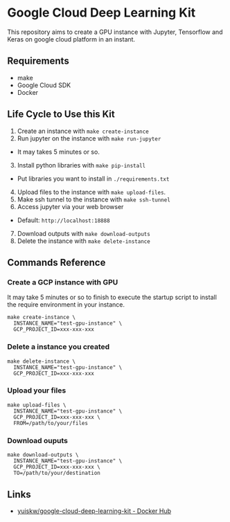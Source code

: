 # Google Cloud Deep Learning Kit

This repository aims to create a GPU instance with Jupyter, Tensorflow and Keras on google cloud platform in an instant.

## Requirements

- make
- Google Cloud SDK
- Docker

## Life Cycle to Use this Kit

1. Create an instance with `make create-instance`
2. Run jupyter on the instance with `make run-jupyter`
  - It may takes 5 minutes or so.
3. Install python libraries with `make pip-install`
  - Put libraries you want to install in `./requirements.txt`
4. Upload files to the instance with `make upload-files`.
5. Make ssh tunnel to the instance with `make ssh-tunnel`
6. Access jupyter via your web browser
  - Default: `http://localhost:18888`
7. Download outputs with `make download-outputs`
8. Delete the instance with `make delete-instance`

## Commands Reference

### Create a GCP instance with GPU

It may take 5 minutes or so to finish to execute the startup script to install the require environment in your instance.

```
make create-instance \
  INSTANCE_NAME="test-gpu-instance" \
  GCP_PROJECT_ID=xxx-xxx-xxx
```

### Delete a instance you created

```
make delete-instance \
  INSTANCE_NAME="test-gpu-instance" \
  GCP_PROJECT_ID=xxx-xxx-xxx
```

### Upload your files

```
make upload-files \
  INSTANCE_NAME="test-gpu-instance" \
  GCP_PROJECT_ID=xxx-xxx-xxx \
  FROM=/path/to/your/files
```

### Download ouputs

```
make download-outputs \
  INSTANCE_NAME="test-gpu-instance" \
  GCP_PROJECT_ID=xxx-xxx-xxx \
  TO=/path/to/your/destination
```

## Links
- [yuiskw/google\-cloud\-deep\-learning\-kit \- Docker Hub](https://hub.docker.com/r/yuiskw/google-cloud-deep-learning-kit/)
